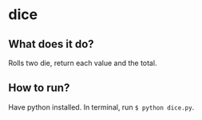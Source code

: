 # dice

## What does it do?
Rolls two die, return each value and the total.  

## How to run?
Have python installed.  In terminal, run `$ python dice.py`.
